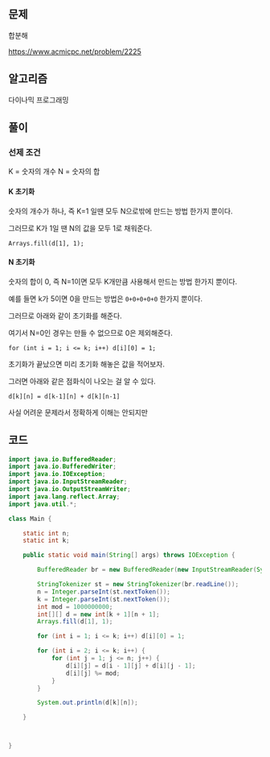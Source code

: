 ## 문제
합분해

https://www.acmicpc.net/problem/2225

## 알고리즘
다이나믹 프로그래밍

## 풀이

### 선제 조건
K = 숫자의 개수
N = 숫자의 합

#### K 초기화
숫자의 개수가 하나, 즉 K=1 일땐 모두 N으로밖에 만드는 방법 한가지 뿐이다.

그러므로 K가 1일 땐 N의 값을 모두 1로 채워준다.

```Arrays.fill(d[1], 1);```

#### N 초기화
숫자의 합이 0, 즉 N=1이면 모두 K개만큼 사용해서 만드는 방법 한가지 뿐이다.

예를 들면 k가 5이면 0을 만드는 방법은 ```0+0+0+0+0``` 한가지 뿐이다.

그러므로 아래와 같이 초기화를 해준다.

여기서 N=0인 경우는 만들 수 없으므로 0은 제외해준다.

```for (int i = 1; i <= k; i++) d[i][0] = 1;```

초기화가 끝났으면 미리 초기화 해놓은 값을 적어보자.

그러면 아래와 같은 점화식이 나오는 걸 알 수 있다.

```d[k][n] = d[k-1][n] + d[k][n-1]```

사실 어려운 문제라서 정확하게 이해는 안되지만 
## 코드
```java
import java.io.BufferedReader;
import java.io.BufferedWriter;
import java.io.IOException;
import java.io.InputStreamReader;
import java.io.OutputStreamWriter;
import java.lang.reflect.Array;
import java.util.*;

class Main {

    static int n;
    static int k;

    public static void main(String[] args) throws IOException {

        BufferedReader br = new BufferedReader(new InputStreamReader(System.in));

        StringTokenizer st = new StringTokenizer(br.readLine());
        n = Integer.parseInt(st.nextToken());
        k = Integer.parseInt(st.nextToken());
        int mod = 1000000000;
        int[][] d = new int[k + 1][n + 1];
        Arrays.fill(d[1], 1);

        for (int i = 1; i <= k; i++) d[i][0] = 1;

        for (int i = 2; i <= k; i++) {
            for (int j = 1; j <= n; j++) {
                d[i][j] = d[i - 1][j] + d[i][j - 1];
                d[i][j] %= mod;
            }
        }

        System.out.println(d[k][n]);

    }



}
```